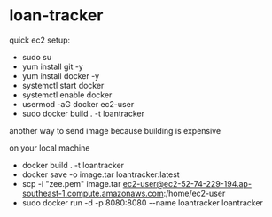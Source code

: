 # loan-tracker

quick ec2 setup:

- sudo su
- yum install git -y
- yum install docker -y
- systemctl start docker
- systemctl enable docker
- usermod -aG docker ec2-user
- sudo docker build . -t loantracker

another way to send image because building is expensive

on your local machine
- docker build . -t loantracker
- docker save -o image.tar loantracker:latest
- scp -i "zee.pem" image.tar ec2-user@ec2-52-74-229-194.ap-southeast-1.compute.amazonaws.com:/home/ec2-user
- sudo docker run -d -p 8080:8080 --name loantracker loantracker
